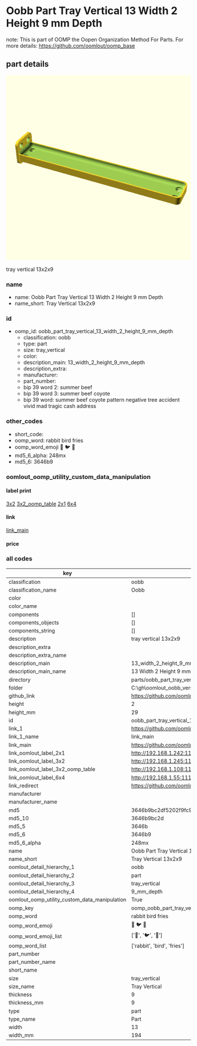 # Oobb Part Tray Vertical 13 Width 2 Height 9 mm Depth  

note: This is part of OOMP the Oopen Organization Method For Parts. For more details: https://github.com/oomlout/oomp_base

##  part details
  

[![](3dpr.png)](3dpr.png)

tray vertical 13x2x9



### name
* name: Oobb Part Tray Vertical 13 Width 2 Height 9 mm Depth
* name_short: Tray Vertical 13x2x9 
### id
* oomp_id: oobb_part_tray_vertical_13_width_2_height_9_mm_depth
  * classification: oobb
  * type: part
  * size: tray_vertical
  * color: 
  * description_main: 13_width_2_height_9_mm_depth
  * description_extra: 
  * manufacturer: 
  * part_number: 
  * bip 39 word 2: summer beef
  * bip 39 word 3: summer beef coyote
  * bip 39 word: summer beef coyote pattern negative tree accident vivid mad tragic cash address

### other_codes
* short_code: 
* oomp_word: rabbit bird fries
* oomp_word_emoji :rabbit: :bird: :fries:
* md5_6_alpha: 248mx
* md5_6: 3646b9






### oomlout_oomp_utility_custom_data_manipulation
#### label print
[3x2](http://192.168.1.245:1112/?label=oomp%20248mx)
[3x2_oomp_table](http://192.168.1.108:1112/?label=oomp%20248mx)
[2x1](http://192.168.1.242:1112/?label=oomp%20248mx)
[6x4](http://192.168.1.55:1112/?label=oomp%20248mx)    

#### link

[link_main](https://github.com/oomlout/oomlout_oobb_version_4_generated_parts/tree/main/navigation_oomp/oobb/part/tray_vertical/13_width_2_height_9_mm_depth/part)                              

#### price







### all codes 
| key | value |  
| --- | --- |  
| classification | oobb |  
| classification_name | Oobb |  
| color |  |  
| color_name |  |  
| components | [] |  
| components_objects | [] |  
| components_string | [] |  
| description | tray vertical 13x2x9 |  
| description_extra |  |  
| description_extra_name |  |  
| description_main | 13_width_2_height_9_mm_depth |  
| description_main_name | 13 Width 2 Height 9 mm Depth |  
| directory | parts/oobb_part_tray_vertical_13_width_2_height_9_mm_depth |  
| folder | C:\gh\oomlout_oobb_version_4_generated_parts\parts\oobb_part_tray_vertical_13_width_2_height_9_mm_depth |  
| github_link | https://github.com/oomlout/oomlout_oomp_part_src/tree/main/parts/oobb_part_tray_vertical_13_width_2_height_9_mm_depth |  
| height | 2 |  
| height_mm | 29 |  
| id | oobb_part_tray_vertical_13_width_2_height_9_mm_depth |  
| link_1 | https://github.com/oomlout/oomlout_oobb_version_4_generated_parts/tree/main/navigation_oomp/oobb/part/tray_vertical/13_width_2_height_9_mm_depth/part |  
| link_1_name | link_main |  
| link_main | https://github.com/oomlout/oomlout_oobb_version_4_generated_parts/tree/main/navigation_oomp/oobb/part/tray_vertical/13_width_2_height_9_mm_depth/part |  
| link_oomlout_label_2x1 | http://192.168.1.242:1112/?label=oomp%20248mx |  
| link_oomlout_label_3x2 | http://192.168.1.245:1112/?label=oomp%20248mx |  
| link_oomlout_label_3x2_oomp_table | http://192.168.1.108:1112/?label=oomp%20248mx |  
| link_oomlout_label_6x4 | http://192.168.1.55:1112/?label=oomp%20248mx |  
| link_redirect | https://github.com/oomlout/oomlout_oobb_version_4_generated_parts/tree/main/parts/oobb_tray_vertical_13_02_09 |  
| manufacturer |  |  
| manufacturer_name |  |  
| md5 | 3646b9bc2df5202f9fc9fa14634506c9 |  
| md5_10 | 3646b9bc2d |  
| md5_5 | 3646b |  
| md5_6 | 3646b9 |  
| md5_6_alpha | 248mx |  
| name | Oobb Part Tray Vertical 13 Width 2 Height 9 mm Depth |  
| name_short | Tray Vertical 13x2x9  |  
| oomlout_detail_hierarchy_1 | oobb |  
| oomlout_detail_hierarchy_2 | part |  
| oomlout_detail_hierarchy_3 | tray_vertical |  
| oomlout_detail_hierarchy_4 | 9_mm_depth |  
| oomlout_oomp_utility_custom_data_manipulation | True |  
| oomp_key | oomp_oobb_part_tray_vertical_13_width_2_height_9_mm_depth |  
| oomp_word | rabbit bird fries |  
| oomp_word_emoji | :rabbit: :bird: :fries: |  
| oomp_word_emoji_list | [':rabbit:', ':bird:', ':fries:'] |  
| oomp_word_list | ['rabbit', 'bird', 'fries'] |  
| part_number |  |  
| part_number_name |  |  
| short_name |  |  
| size | tray_vertical |  
| size_name | Tray Vertical |  
| thickness | 9 |  
| thickness_mm | 9 |  
| type | part |  
| type_name | Part |  
| width | 13 |  
| width_mm | 194 |  
